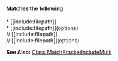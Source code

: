 #### Matches the following

\* &#91;&#91;include:filepath&#93;&#93;  
\* &#91;&#91;include:filepath&#93;&#93;&#40;options&#41;  
// &#91;&#91;include:filepath&#93;&#93;  
// &#91;&#91;include:filepath&#93;&#93;&#40;options&#41;

**See Also:** [Class MatchBracketIncludeMulti](/grunt-build-include/classes/matchoptions.matchbracketincludemulti.html)  